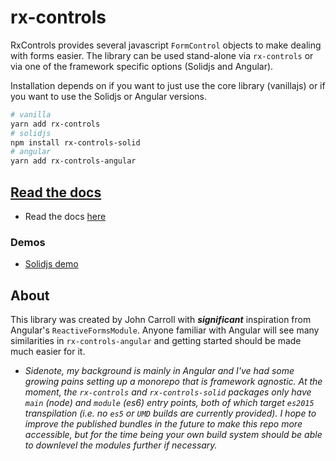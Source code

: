 # rx-controls

RxControls provides several javascript `FormControl` objects to make dealing with forms easier. The library can be used stand-alone via `rx-controls` or via one of the framework specific options (Solidjs and Angular).

Installation depends on if you want to just use the core library (vanillajs) or if you want to use the Solidjs or Angular versions.

```bash
# vanilla
yarn add rx-controls
# solidjs
npm install rx-controls-solid
# angular
yarn add rx-controls-angular
```

## [Read the docs](./docs/1.%20Introduction.md)

- Read the docs [here](./docs/1.%20Introduction.md)

### Demos

- [Solidjs demo](https://codesandbox.io/s/rxcontrols-solid-blog-example-4sh0x?file=/index.tsx)

## About

This library was created by John Carroll with **_significant_** inspiration from Angular's `ReactiveFormsModule`. Anyone familiar with Angular will see many similarities in `rx-controls-angular` and getting started should be made much easier for it.

- _Sidenote, my background is mainly in Angular and I've had some growing pains setting up a monorepo that is framework agnostic. At the moment, the `rx-controls` and `rx-controls-solid` packages only have `main` (node) and `module` (es6) entry points, both of which target `es2015` transpilation (i.e. no `es5` or `UMD` builds are currently provided). I hope to improve the published bundles in the future to make this repo more accessible, but for the time being your own build system should be able to downlevel the modules further if necessary._
